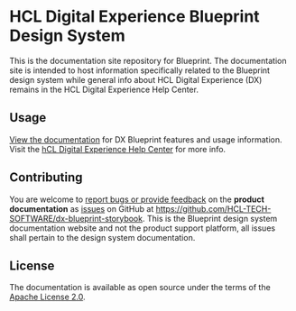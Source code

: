 # HCL Digital Experience Blueprint Design System

This is the documentation site repository for Blueprint. The documentation site is intended to host information specifically related to the Blueprint design system while general info about HCL Digital Experience (DX) remains in the HCL Digital Experience Help Center.

## Usage
[View the documentation](https://pages.github.com/dx-blueprint-storybook/) for DX Blueprint features and usage information. Visit the [hCL Digital Experience Help Center](https://help.hcl-software.com/digital-experience/9.5/latest/) for more info.

## Contributing

You are welcome to [report bugs or provide feedback](https://github.com/HCL-TECH-SOFTWARE/dx-blueprint-storybook/issues/new) on the **product documentation** as [issues](https://github.com/HCL-TECH-SOFTWARE/dx-blueprint-storybook/issues) on GitHub at https://github.com/HCL-TECH-SOFTWARE/dx-blueprint-storybook. This is the Blueprint design system documentation website and not the product support platform, all issues shall pertain to the design system documentation.

## License

The documentation is available as open source under the terms of the [Apache License 2.0](http://www.apache.org/licenses/).